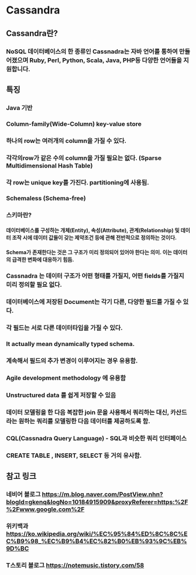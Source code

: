 # Cassandra
## Cassandra란?
### NoSQL 데이터베이스의 한 종류인 Cassnadra는 자바 언어를 통하여 만들어졌으며 Ruby, Perl, Python, Scala, Java, PHP등 다양한 언어들을 지원합니다.
## 특징
### Java 기반
### Column-family(Wide-Column) key-value store
### 하나의 row는 여러개의 column을 가질 수 있다.
### 각각의row가 같은 수의 column을 가질 필요는 없다. (Sparse Multidimensional Hash Table)
### 각 row는 unique key를 가진다. partitioning에 사용됨.
### Schemaless (Schema-free)
### 스키마란?
#### 데이터베이스를 구성하는 개체(Entity), 속성(Attribute), 관계(Relationship) 및 데이터 조작 시에 데이터 값들이 갖는 제약조건 등에 관해 전반적으로 정의하는 것이다.
#### Schema가 존재한다는 것은 그 구조가 미리 정의되어 있어야 한다는 의미. 이는 데이터의 급격한 변화에 대응하기 힘듬.
### Cassnadra 는 데이터 구조가 어떤 형태를 가질지, 어떤 fields를 가질지 미리 정의할 필요 없다.
### 데이터베이스에 저장된 Document는 각기 다른, 다양한 필드를 가질 수 있다.
### 각 필드는 서로 다른 데이터타입을 가질 수 있다.
### It actually mean dynamically typed schema.
### 계속해서 필드의 추가 변경이 이루어지는 경우 유용함.
### Agile development methodology 에 유용함
### Unstructured data 를 쉽게 저장할 수 있음
### 데이터 모델링을 한 다음 복잡한 join 문을 사용해서 쿼리하는 대신, 카산드라는 원하는 쿼리를 모델링한 다음 데이터를 제공하도록 함.

### CQL(Cassnadra Query Language) - SQL과 비슷한 쿼리 인터페이스
### CREATE TABLE , INSERT, SELECT 등 거의 유사함.

## 참고 링크
### 네비어 블로그 https://m.blog.naver.com/PostView.nhn?blogId=gkenq&logNo=10184915909&proxyReferer=https:%2F%2Fwww.google.com%2F
### 위키백과 https://ko.wikipedia.org/wiki/%EC%95%84%ED%8C%8C%EC%B9%98_%EC%B9%B4%EC%82%B0%EB%93%9C%EB%9D%BC
### T스토리 블로그 https://notemusic.tistory.com/58
